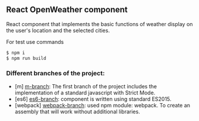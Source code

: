 ## React OpenWeather component

React component that implements the basic functions of weather display on the user's location and the selected cities.

For test use commands
```sh
$ npm i
$ npm run build
```

### Different branches of the project:

* [m] [m-branch]: The first branch of the project includes the implementation of a standard javascript with Strict Mode.  
* [es6] [es6-branch]: component is written using standard ES2015.  
* [webpack] [webpack-branch]: used npm module: webpack. To create an assembly that will work without additional libraries.

[m-branch]: <https://github.com/DarkScorpion/React-OpenWeather-component/tree/m>  
[es6-branch]: <https://github.com/DarkScorpion/React-OpenWeather-component/tree/es6>  
[webpack-branch]: <https://github.com/DarkScorpion/React-OpenWeather-component/tree/webpack>  
